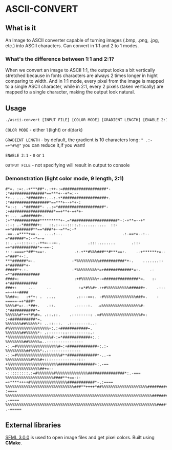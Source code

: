 # ASCII-CONVERT
## What is it
An Image to ASCII converter capable of turning images (.bmp, .png, .jpg, etc.) into ASCII characters. Can convert in 1:1 and 2 to 1 modes.

### What's the difference between 1:1 and 2:1?
When we convert an image to ASCII 1:1, the output looks a bit vertically stretched because in fonts characters are always 2 times longer in hight comparing to width. And in 1:1 mode, every pixel from the image is mapped to a single ASCII character, while in 2:1, every 2 pixels (taken vertically) are mapped to a single character, making the output look natural.

## Usage
```bash
./ascii-convert [INPUT FILE] [COLOR MODE] [GRADIENT LENGTH] [ENABLE 2:1] [OUTPUT FILE]
```
`COLOR MODE` - either `l`(light) or `d`(dark)

`GRADIENT LENGTH` - by default, the gradient is 10 characters long: `" .:-=+*#%@"` you can reduce it,if you want!

`ENABLE 2:1` - `0` or `1`

`OUTPUT FILE` - not specifying will result in output to console

### Demonstration (light color mode, 9 length, 2:1)
```
#*=. :=:.-+***##*-.:++-:=###################*-  :*###############*==***+--+*=:--
*+-. ...-*######+:.--:-+*###################+. :*#################*==***+--+*+-:
*=:-:  -*######*- ..:=*####################*- :+###################*==+**+-=+*+-
+:.-. .=#######+.  :+**###########*********+-.=*####################*-:-+**=--+*
-:-: .-*######+:   ::.:----::::.:...........  ::-=+*#########**==*###*+--=**=:-*
-==..=****+==-.  ....:--.                          .:-==+=--:--=*######*=:-+*=-=
::. .--:::--:.-++=---=-.            .:::........       .::-=+*###########*=-==-:
:::-====+*##*+==:.            .:-+**#%%%###**#***==:.    .-+******+=--=*###*+-:.
***######*=-.                -*%%%%%%%%%%###########*+-.    .......:-+*######*+-
#####*+-:.                   -*%%%%%%%%%*=+############*=:.    .-=**############
####=:                        :+#%%%%%%%+-=###############*=.   :-+*############
###+:     ...     ..            :=*#%%#+.:+#%%%%%%%%%%######+.    .:--=+++++####
%%##=:   :+*+: .  ....         .:---==:. -#%%%%%%%%%%%%%%###=.    -=====-=+*###*      
%%%%#*=:.-*##+.   .::.        .-----:.  .=%%%%%%%%%%%%%%%%%#-    :*###########*=
%%%%%%#*++*#%#=. .::.::.    .:-------: .=#%%%%%%%%%%%%%%%%%#=:  :+###########*=.
%%%%%%%##%%%%%*: ..::--:.  .:-------:..-#%%%%%%%%%%%%%%%%%%+:.:+############=. 
%%%%%%%##%%%%%*- .:------::---------:.-*%%%%%%%%%%%%%%%%%%%#-:=*############+:.:
%%%%%%%%##%%%%%=..-----------------:.=#%%%%%%%%%%%%%%%%%%#=:+#############+:.:-
%%%%%%%%%##%%%%*:.:---------------::=#%%%%%%%%%%%%%%%%%%%#**#############*-..-=
%%%%%%%%%%%#%%%#+:::------------::-+%%%%%%%%%%%%%%%%%%%%%%################+:.-==
%%%%%%%%%%%%%%%##+=---:::::::::.:=#%%%%%%%#%%%%%%%%%%%%%%################*:.-===
%%%%%%%%%%%%%%%%%%%%%####**+==-:-=+****++++#%%%%%%%%%%%%%%%%############*-.:====
%%%%%%%%%%%%%%%%%%%%%%%%%%%%%%###**++++*##%%%%%%%%%%%%%%%%%%%%##########=. :====
%%%%%%%%%%%%%%%%%%%%%%%%%%%%%%%%%%%%%%%%%%%%%%%%%%%%%%%%%%%%%%%%#######+: .-====
%%%%%%%%%%%%%%%%%%%%%%%%%%%%%%%%%%%%%%%%%%%%%%%%%%%%%%%%%%%%%%%%%%####*- .-=====
```

## External libraries
[SFML 3.0.0](https://www.sfml-dev.org/) is used to open image files and get pixel colors. Built using **CMake**.